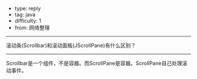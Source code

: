- type: reply
- tag: java
- difficulty:  1
- from: 网络整理

--------

滚动条(Scrollbar)和滚动面板(JScrollPane)有什么区别？

---------

Scrollbar是一个组件，不是容器。而ScrollPane是容器。ScrollPane自己处理滚动事件。

